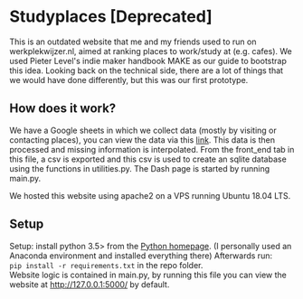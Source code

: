 # Studyplaces [Deprecated] 
This is an outdated website that me and my friends used to run on werkplekwijzer.nl, aimed at ranking places to work/study at (e.g. cafes). We used Pieter Level's indie maker handbook MAKE as our guide to bootstrap this idea. Looking back on the technical side, there are a lot of things that we would have done differently, but this was our first prototype.

## How does it work?
We have a Google sheets in which we collect data (mostly by visiting or contacting places), you can view the data via this [link](https://docs.google.com/spreadsheets/d/1-lKEebAWQsylrN5uzjKaG3GlLfsFCnb-Tle1Wq23dqo/edit?usp=sharing). This data is then processed and missing information is interpolated. From the front_end tab in this file, a csv is exported and this csv is used to create an sqlite database using the functions in utilities.py. The Dash page is started by running main.py. 

We hosted this website using apache2 on a VPS running Ubuntu 18.04 LTS.

## Setup
Setup: install python 3.5> from the [Python homepage](https://www.python.org/downloads/). (I personally used an Anaconda environment and installed everything there)
Afterwards run:  
`pip install -r requirements.txt` in the repo folder.  
Website logic is contained in main.py, by running this file you can view the website at http://127.0.0.1:5000/ by default.  
